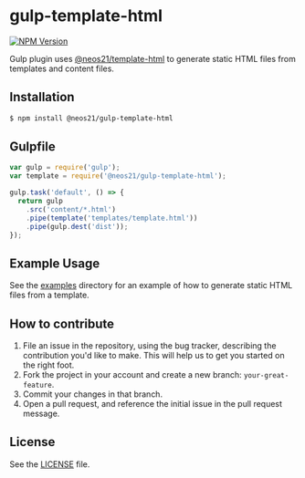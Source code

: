 # gulp-template-html

[![NPM Version](https://img.shields.io/npm/v/@neos21/gulp-template-html.svg)](https://www.npmjs.com/package/@neos21/gulp-template-html)

Gulp plugin uses [@neos21/template-html](https://github.com/Neos21GitHub/template-html) to generate static HTML files from templates and content files.


## Installation

```sh
$ npm install @neos21/gulp-template-html
```


## Gulpfile

```javascript
var gulp = require('gulp');
var template = require('@neos21/gulp-template-html');

gulp.task('default', () => {
  return gulp
    .src('content/*.html')
    .pipe(template('templates/template.html'))
    .pipe(gulp.dest('dist'));
});
```


## Example Usage

See the [examples](./examples) directory for an example of how to generate static HTML files from a template.


## How to contribute

1. File an issue in the repository, using the bug tracker, describing the
   contribution you'd like to make. This will help us to get you started on the
   right foot.
2. Fork the project in your account and create a new branch:
   `your-great-feature`.
3. Commit your changes in that branch.
4. Open a pull request, and reference the initial issue in the pull request
   message.


## License
See the [LICENSE](./LICENSE) file.

